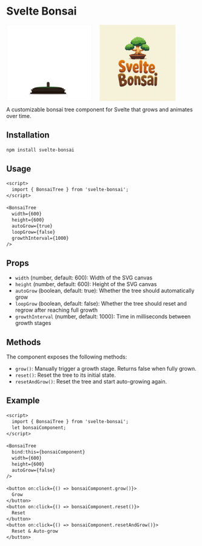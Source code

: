 # Svelte Bonsai

<div style="display: flex; align-items: center; gap: 20px;">
  <img src="assets/bonsai-growing.gif" alt="Bonsai Tree Animation" height="200">
  <img src="assets/svelte-bonsai-logo.jpg" alt="Svelte Bonsai Logo" height="200">
</div>

A customizable bonsai tree component for Svelte that grows and animates over time.

## Installation

```bash
npm install svelte-bonsai
```

## Usage

```svelte
<script>
  import { BonsaiTree } from 'svelte-bonsai';
</script>

<BonsaiTree 
  width={600} 
  height={600} 
  autoGrow={true} 
  loopGrow={false} 
  growthInterval={1000} 
/>
```

## Props

- `width` (number, default: 600): Width of the SVG canvas
- `height` (number, default: 600): Height of the SVG canvas
- `autoGrow` (boolean, default: true): Whether the tree should automatically grow
- `loopGrow` (boolean, default: false): Whether the tree should reset and regrow after reaching full growth
- `growthInterval` (number, default: 1000): Time in milliseconds between growth stages

## Methods

The component exposes the following methods:

- `grow()`: Manually trigger a growth stage. Returns false when fully grown.
- `reset()`: Reset the tree to its initial state.
- `resetAndGrow()`: Reset the tree and start auto-growing again.

## Example

```svelte
<script>
  import { BonsaiTree } from 'svelte-bonsai';
  let bonsaiComponent;
</script>

<BonsaiTree 
  bind:this={bonsaiComponent}
  width={600} 
  height={600} 
  autoGrow={false} 
/>

<button on:click={() => bonsaiComponent.grow()}>
  Grow
</button>
<button on:click={() => bonsaiComponent.reset()}>
  Reset
</button>
<button on:click={() => bonsaiComponent.resetAndGrow()}>
  Reset & Auto-grow
</button>
```

